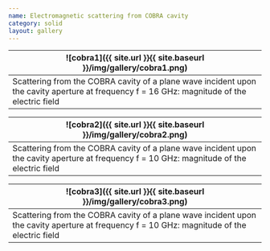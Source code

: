 ```yaml
---
name: Electromagnetic scattering from COBRA cavity
category: solid
layout: gallery
---
```


|![cobra1]({{ site.url }}{{ site.baseurl }}/img/gallery/cobra1.png)|
|--|
|Scattering from the COBRA cavity of a plane wave incident upon the cavity aperture at frequency f = 16 GHz: magnitude of the electric field|

|![cobra2]({{ site.url }}{{ site.baseurl }}/img/gallery/cobra2.png)|
|--|
|Scattering from the COBRA cavity of a plane wave incident upon the cavity aperture at frequency f = 10 GHz: magnitude of the electric field|

|![cobra3]({{ site.url }}{{ site.baseurl }}/img/gallery/cobra3.png)|
|--|
|Scattering from the COBRA cavity of a plane wave incident upon the cavity aperture at frequency f = 10 GHz: magnitude of the electric field|
